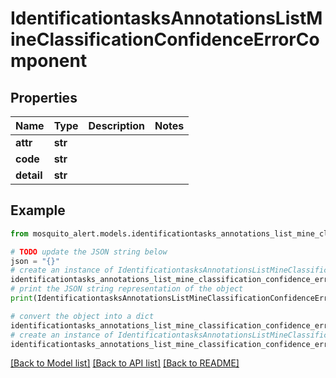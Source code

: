 # IdentificationtasksAnnotationsListMineClassificationConfidenceErrorComponent


## Properties

Name | Type | Description | Notes
------------ | ------------- | ------------- | -------------
**attr** | **str** |  | 
**code** | **str** |  | 
**detail** | **str** |  | 

## Example

```python
from mosquito_alert.models.identificationtasks_annotations_list_mine_classification_confidence_error_component import IdentificationtasksAnnotationsListMineClassificationConfidenceErrorComponent

# TODO update the JSON string below
json = "{}"
# create an instance of IdentificationtasksAnnotationsListMineClassificationConfidenceErrorComponent from a JSON string
identificationtasks_annotations_list_mine_classification_confidence_error_component_instance = IdentificationtasksAnnotationsListMineClassificationConfidenceErrorComponent.from_json(json)
# print the JSON string representation of the object
print(IdentificationtasksAnnotationsListMineClassificationConfidenceErrorComponent.to_json())

# convert the object into a dict
identificationtasks_annotations_list_mine_classification_confidence_error_component_dict = identificationtasks_annotations_list_mine_classification_confidence_error_component_instance.to_dict()
# create an instance of IdentificationtasksAnnotationsListMineClassificationConfidenceErrorComponent from a dict
identificationtasks_annotations_list_mine_classification_confidence_error_component_from_dict = IdentificationtasksAnnotationsListMineClassificationConfidenceErrorComponent.from_dict(identificationtasks_annotations_list_mine_classification_confidence_error_component_dict)
```
[[Back to Model list]](../README.md#documentation-for-models) [[Back to API list]](../README.md#documentation-for-api-endpoints) [[Back to README]](../README.md)


